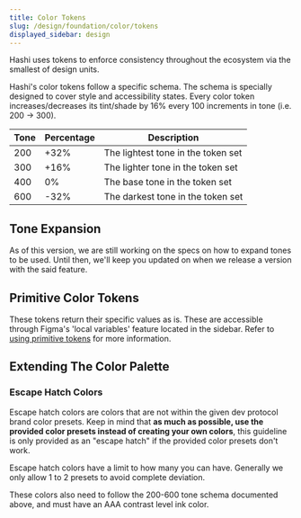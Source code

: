 ```yaml
---
title: Color Tokens
slug: /design/foundation/color/tokens
displayed_sidebar: design
---
```

Hashi uses tokens to enforce consistency throughout the ecosystem via the smallest of design units.

Hashi's color tokens follow a specific schema. The schema is specially designed to cover style and accessibility states.
Every color token increases/decreases its tint/shade by 16% every 100 increments in tone (i.e. 200 → 300).

| Tone | Percentage | Description                        |
|------|------------|------------------------------------|
| 200  | +32%       | The lightest tone in the token set |
| 300  | +16%       | The lighter tone in the token set  |
| 400  | 0%         | The base tone in the token set     |
| 600  | -32%       | The darkest tone in the token set  |

## Tone Expansion
As of this version, we are still working on the specs on how to expand tones to be used. Until then, we'll keep you
updated on when we release a version with the said feature.

## Primitive Color Tokens
These tokens return their specific values as is. These are accessible through Figma's 'local variables' feature located in the sidebar. Refer to [using primitive tokens](../../getting-started/using-the-sidebar.md#primitive-tokens) for more information.

## Extending The Color Palette
### Escape Hatch Colors
Escape hatch colors are colors that are not within the given dev protocol brand color presets. Keep in mind that **as much as possible, use the provided color presets instead of creating your own colors**, this guideline is only provided as an "escape hatch" if the provided color presets don't work.

Escape hatch colors have a limit to how many you can have. Generally we only allow 1 to 2 presets to avoid complete deviation.

These colors also need to follow the 200-600 tone schema documented above, and must have an AAA contrast level ink color.